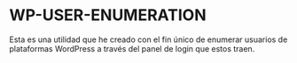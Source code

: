 # WP-USER-ENUMERATION
Esta es una utilidad que he creado con el fin único de enumerar usuarios de plataformas WordPress a través del panel de login que estos traen.
